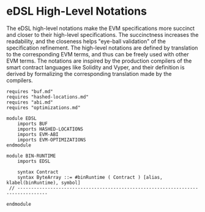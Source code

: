 eDSL High-Level Notations
=========================

The eDSL high-level notations make the EVM specifications more succinct and closer to their high-level specifications.
The succinctness increases the readability, and the closeness helps "eye-ball validation" of the specification refinement.
The high-level notations are defined by translation to the corresponding EVM terms, and thus can be freely used with other EVM terms.
The notations are inspired by the production compilers of the smart contract languages like Solidity and Vyper, and their definition is derived by formalizing the corresponding translation made by the compilers.

```k
requires "buf.md"
requires "hashed-locations.md"
requires "abi.md"
requires "optimizations.md"

module EDSL
    imports BUF
    imports HASHED-LOCATIONS
    imports EVM-ABI
    imports EVM-OPTIMIZATIONS
endmodule

module BIN-RUNTIME
    imports EDSL

    syntax Contract
    syntax ByteArray ::= #binRuntime ( Contract ) [alias, klabel(binRuntime), symbol]
 // ---------------------------------------------------------------------------------

endmodule
```
